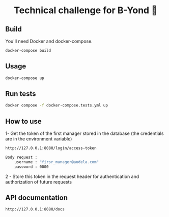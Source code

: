 <h1 align="center">Technical challenge for B-Yond 👋</h1>


## Build

You'll need Docker and docker-compose.

```sh
docker-compose build
```


## Usage

```sh
docker-compose up 
```

## Run tests

```sh
docker compose -f docker-compose.tests.yml up
```


## How to use 

1- Get the token of the first manager stored in the database (the credentials are in the environment variable)

```sh
http://127.0.0.1:8080/login/access-token

Body request : 
	username : "firsr_manager@audela.com"
	password : 0000
```

2 - Store this token in the request header for authentication and authorization of future requests


## API documentation 

```sh
http://127.0.0.1:8080/docs
```


